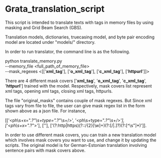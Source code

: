 # Grata_translation_script

This script is intended to translate texts with tags in memory files by using masking and Grid Beam Search (GBS).

Translation models, dictionaries, truecasing model, and byte pair encoding model are located under "models/" directory.

In order to run translator, the command line is as the following.

python translate_memory.py  \
  --memory_file <full_path_of_memory_file>  \
  --mask_regexes <[['__xml_tag__'], ['__o_xml_tag__'], ['__c_xml_tag__'], ['__httpurl__']]>

There are 4 different mask covers ['__xml_tag__', '__o_xml_tag__', '__c_xml_tag__', '__httpurl__'] trained with the model. Respectively, mask covers list represent xml tags, opening xml tags, closing xml tags, httpurls. 

The file "original_masks" contains couple of mask regexes. But Since xml tags vary from file to file, the user can give mask regex list in the form shown above as a json file. For instance, 

[['<ph\s+x=".*?"\s+type=".*?"\s+\/>', '<ph\s+type=".*?"\s+\/>'], ['<ph\s+x=".*?">'], ['</ph>'], ['(?:http|https)(?::\/{2}[\w]+)(?:[\/|\.]?)(?:[^\s"]*)']].

In order to use different mask covers, you can train a new translation model which involves mask covers you want to use, and change it by updating the scripts. The original model is for German-Estonian translation involving sentence pairs with mask covers above.
